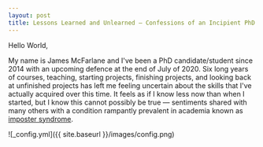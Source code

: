 ```yaml
---
layout: post
title: Lessons Learned and Unlearned — Confessions of an Incipient PhD Graduate
---
```


Hello World,

My name is James McFarlane and I've been a PhD candidate/student since 2014 with an upcoming defence at the end of July of 2020. Six long years of courses, teaching, starting projects, finishing projects, and looking back at unfinished projects has left me feeling uncertain about the skills that I've actually acquired over this time. It feels as if I know less now than when I started, but I know this cannot possibly be true — sentiments shared with many others with a condition rampantly prevalent in academia known as [imposter syndrome](https://en.wikipedia.org/wiki/Impostor_syndrome).

![_config.yml]({{ site.baseurl }}/images/config.png)
